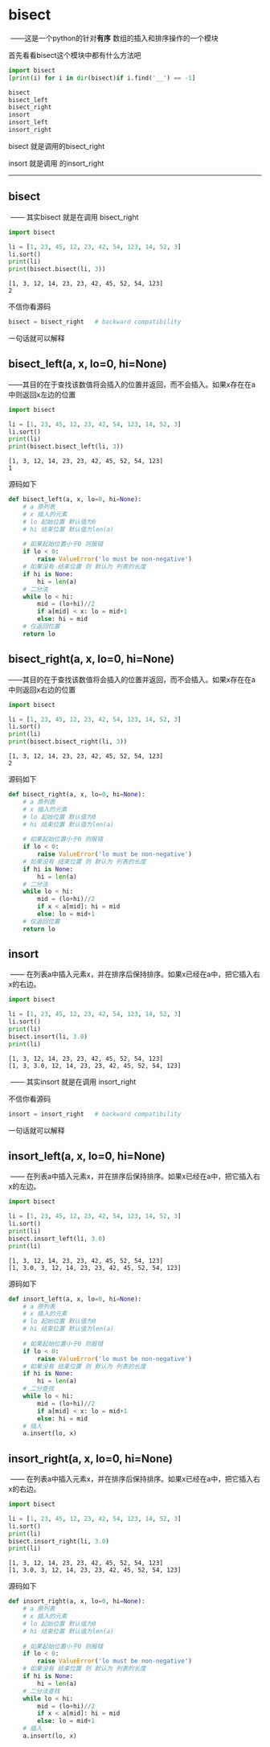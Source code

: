 # bisect

​		——这是一个python的针对**有序** 数组的插入和排序操作的一个模块

首先看看bisect这个模块中都有什么方法吧

```python
import bisect
[print(i) for i in dir(bisect)if i.find('__') == -1]

bisect
bisect_left
bisect_right
insort
insort_left
insort_right
```

bisect 就是调用的bisect_right

insort 就是调用 的insort_right

---



## bisect

​		—— 其实bisect 就是在调用 bisect_right

```python
import bisect

li = [1, 23, 45, 12, 23, 42, 54, 123, 14, 52, 3]
li.sort()
print(li)
print(bisect.bisect(li, 3))
```

```
[1, 3, 12, 14, 23, 23, 42, 45, 52, 54, 123]
2
```



不信你看源码

```python
bisect = bisect_right   # backward compatibility
```

一句话就可以解释



## bisect_left(a, x, lo=0, hi=None)

​		——其目的在于查找该数值将会插入的位置并返回，而不会插入。如果x存在在a中则返回x左边的位置

```python
import bisect

li = [1, 23, 45, 12, 23, 42, 54, 123, 14, 52, 3]
li.sort()
print(li)
print(bisect.bisect_left(li, 3))
```

```
[1, 3, 12, 14, 23, 23, 42, 45, 52, 54, 123]
1
```



源码如下

```python
def bisect_left(a, x, lo=0, hi=None):
	# a 原列表
    # x 插入的元素
    # lo 起始位置 默认值为0
    # hi 结束位置 默认值为len(a)    
    
    # 如果起始位置小于0 则报错
    if lo < 0:
        raise ValueError('lo must be non-negative')
    # 如果没有 结束位置 则 默认为 列表的长度
    if hi is None:
        hi = len(a)
    # 二分法
    while lo < hi:
        mid = (lo+hi)//2
        if a[mid] < x: lo = mid+1
        else: hi = mid
    # 仅返回位置
    return lo
```



## bisect_right(a, x, lo=0, hi=None)

​		——其目的在于查找该数值将会插入的位置并返回，而不会插入。如果x存在在a中则返回x右边的位置

```python
import bisect

li = [1, 23, 45, 12, 23, 42, 54, 123, 14, 52, 3]
li.sort()
print(li)
print(bisect.bisect_right(li, 3))
```

```
[1, 3, 12, 14, 23, 23, 42, 45, 52, 54, 123]
2
```



源码如下

```python
def bisect_right(a, x, lo=0, hi=None):
   	# a 原列表
    # x 插入的元素
    # lo 起始位置 默认值为0
    # hi 结束位置 默认值为len(a)   
    
    # 如果起始位置小于0 则报错
    if lo < 0:
        raise ValueError('lo must be non-negative')
    # 如果没有 结束位置 则 默认为 列表的长度
    if hi is None:
        hi = len(a)
    # 二分法
    while lo < hi:
        mid = (lo+hi)//2
        if x < a[mid]: hi = mid
        else: lo = mid+1
    # 仅返回位置
    return lo
```

## 



## insort

​		—— 在列表a中插入元素x，并在排序后保持排序。如果x已经在a中，把它插入右x的右边。

```python
import bisect

li = [1, 23, 45, 12, 23, 42, 54, 123, 14, 52, 3]
li.sort()
print(li)
bisect.insort(li, 3.0)
print(li)
```

```
[1, 3, 12, 14, 23, 23, 42, 45, 52, 54, 123]
[1, 3, 3.0, 12, 14, 23, 23, 42, 45, 52, 54, 123]
```



​		—— 其实insort 就是在调用 insort_right

不信你看源码

```python
insort = insort_right   # backward compatibility
```

一句话就可以解释



## insort_left(a, x, lo=0, hi=None)

​		—— 在列表a中插入元素x，并在排序后保持排序。如果x已经在a中，把它插入右x的左边。

```python
import bisect

li = [1, 23, 45, 12, 23, 42, 54, 123, 14, 52, 3]
li.sort()
print(li)
bisect.insort_left(li, 3.0)
print(li)
```

```
[1, 3, 12, 14, 23, 23, 42, 45, 52, 54, 123]
[1, 3.0, 3, 12, 14, 23, 23, 42, 45, 52, 54, 123]
```



源码如下

```python
def insort_left(a, x, lo=0, hi=None):
    # a 原列表
    # x 插入的元素
    # lo 起始位置 默认值为0
    # hi 结束位置 默认值为len(a)
    
	# 如果起始位置小于0 则报错
    if lo < 0:
        raise ValueError('lo must be non-negative')
    # 如果没有 结束位置 则 默认为 列表的长度
    if hi is None:
        hi = len(a)
    # 二分查找
    while lo < hi:
        mid = (lo+hi)//2
        if a[mid] < x: lo = mid+1
        else: hi = mid
    # 插入
    a.insert(lo, x)
```



## insort_right(a, x, lo=0, hi=None)

​		—— 在列表a中插入元素x，并在排序后保持排序。如果x已经在a中，把它插入右x的右边。

```python
import bisect

li = [1, 23, 45, 12, 23, 42, 54, 123, 14, 52, 3]
li.sort()
print(li)
bisect.insort_right(li, 3.0)
print(li)
```

````
[1, 3, 12, 14, 23, 23, 42, 45, 52, 54, 123]
[1, 3.0, 3, 12, 14, 23, 23, 42, 45, 52, 54, 123]
````

源码如下

```python
def insort_right(a, x, lo=0, hi=None):
	# a 原列表
    # x 插入的元素
    # lo 起始位置 默认值为0
    # hi 结束位置 默认值为len(a)
    
    # 如果起始位置小于0 则报错
    if lo < 0:
        raise ValueError('lo must be non-negative')
    # 如果没有 结束位置 则 默认为 列表的长度
    if hi is None:
        hi = len(a)
    # 二分法查找 
    while lo < hi:
        mid = (lo+hi)//2
        if x < a[mid]: hi = mid
        else: lo = mid+1
    # 插入
    a.insert(lo, x)
```

